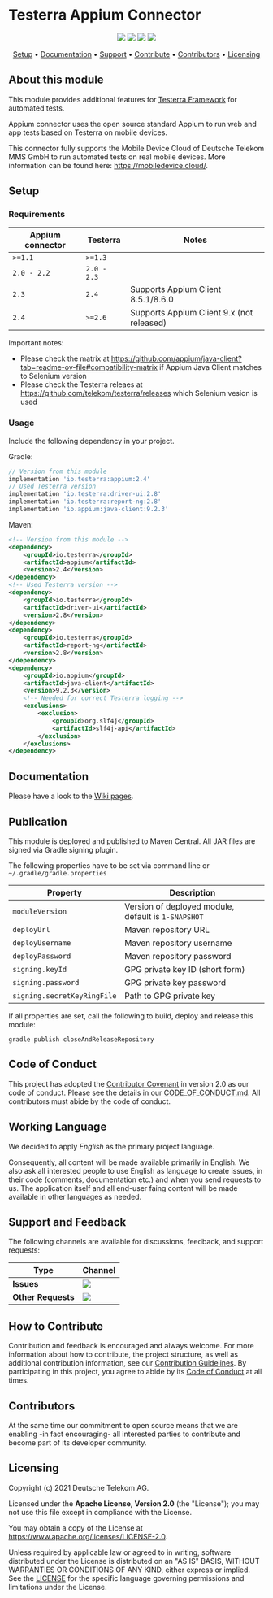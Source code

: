 # Testerra Appium Connector

<p align="center">
    <a href="https://mvnrepository.com/artifact/io.testerra/appium" title="MavenCentral"><img src="https://img.shields.io/maven-central/v/io.testerra/appium/2?label=Maven%20Central"></a>
    <a href="/../../commits/" title="Last Commit"><img src="https://img.shields.io/github/last-commit/telekom/testerra-appium-connector?style=flat"></a>
    <a href="/../../issues" title="Open Issues"><img src="https://img.shields.io/github/issues/telekom/testerra-appium-connector?style=flat"></a>
    <a href="./LICENSE" title="License"><img src="https://img.shields.io/badge/License-Apache%202.0-green.svg?style=flat"></a>
</p>

<p align="center">
  <a href="#setup">Setup</a> •
  <a href="#documentation">Documentation</a> •
  <a href="#support-and-feedback">Support</a> •
  <a href="#how-to-contribute">Contribute</a> •
  <a href="#contributors">Contributors</a> •
  <a href="#licensing">Licensing</a>
</p>

## About this module

This module provides additional features for [Testerra Framework](https://github.com/telekom/testerra) for automated tests.

Appium connector uses the open source standard Appium to run web and app tests based on Testerra on mobile devices.

This connector fully supports the Mobile Device Cloud of Deutsche Telekom MMS GmbH to run automated tests on real mobile devices. More information can be found here: https://mobiledevice.cloud/.

## Setup

### Requirements

| Appium connector | Testerra    | Notes                                     | 
|------------------|-------------|-------------------------------------------|
| `>=1.1`          | `>=1.3`     |                                           |
| `2.0 - 2.2`      | `2.0 - 2.3` |                                           |
| `2.3`            | `2.4`       | Supports Appium Client 8.5.1/8.6.0        |
| `2.4`            | `>=2.6`     | Supports Appium Client 9.x (not released) |

Important notes:
* Please check the matrix at https://github.com/appium/java-client?tab=readme-ov-file#compatibility-matrix if Appium Java Client matches to Selenium version
* Please check the Testerra releaes at https://github.com/telekom/testerra/releases which Selenium vesion is used

### Usage

Include the following dependency in your project.

Gradle:

```groovy
// Version from this module
implementation 'io.testerra:appium:2.4'
// Used Testerra version
implementation 'io.testerra:driver-ui:2.8'
implementation 'io.testerra:report-ng:2.8'
implementation 'io.appium:java-client:9.2.3'
```

Maven:

```xml
<!-- Version from this module -->
<dependency>
    <groupId>io.testerra</groupId>
    <artifactId>appium</artifactId>
    <version>2.4</version>
</dependency>
<!-- Used Testerra version -->
<dependency>
    <groupId>io.testerra</groupId>
    <artifactId>driver-ui</artifactId>
    <version>2.8</version>
</dependency>
<dependency>
    <groupId>io.testerra</groupId>
    <artifactId>report-ng</artifactId>
    <version>2.8</version>
</dependency>
<dependency>
    <groupId>io.appium</groupId>
    <artifactId>java-client</artifactId>
    <version>9.2.3</version>
    <!-- Needed for correct Testerra logging -->
    <exclusions>
        <exclusion>
            <groupId>org.slf4j</groupId>
            <artifactId>slf4j-api</artifactId>
        </exclusion>
    </exclusions>
</dependency>
```

## Documentation

Please have a look to the [Wiki pages](https://github.com/telekom/testerra-appium-connector/wiki).

## Publication

This module is deployed and published to Maven Central. All JAR files are signed via Gradle signing plugin.

The following properties have to be set via command line or ``~/.gradle/gradle.properties``

| Property                    | Description                                         |
|-----------------------------|-----------------------------------------------------|
| `moduleVersion`             | Version of deployed module, default is `1-SNAPSHOT` |
| `deployUrl`                 | Maven repository URL                                |
| `deployUsername`            | Maven repository username                           |
| `deployPassword`            | Maven repository password                           |
| `signing.keyId`             | GPG private key ID (short form)                     |
| `signing.password`          | GPG private key password                            |
| `signing.secretKeyRingFile` | Path to GPG private key                             |

If all properties are set, call the following to build, deploy and release this module:
```shell
gradle publish closeAndReleaseRepository
```

## Code of Conduct

This project has adopted the [Contributor Covenant](https://www.contributor-covenant.org/) in version 2.0 as our code of conduct. Please see the details in our [CODE_OF_CONDUCT.md](CODE_OF_CONDUCT.md). All contributors must abide by the code of conduct.

## Working Language

We decided to apply _English_ as the primary project language.  

Consequently, all content will be made available primarily in English. We also ask all interested people to use English as language to create issues, in their code (comments, documentation etc.) and when you send requests to us. The application itself and all end-user faing content will be made available in other languages as needed.


## Support and Feedback
The following channels are available for discussions, feedback, and support requests:

| Type                     | Channel                                                |
| ------------------------ | ------------------------------------------------------ |
| **Issues**   | <a href="/../../issues/new/choose" title="Issues"><img src="https://img.shields.io/github/issues/telekom/testerra-appium-connector?style=flat"></a> |
| **Other Requests**    | <a href="mailto:testerra@t-systems-mms.com" title="Email us"><img src="https://img.shields.io/badge/email-CWA%20team-green?logo=mail.ru&style=flat-square&logoColor=white"></a>   |

## How to Contribute

Contribution and feedback is encouraged and always welcome. For more information about how to contribute, the project structure, as well as additional contribution information, see our [Contribution Guidelines](./CONTRIBUTING.md). By participating in this project, you agree to abide by its [Code of Conduct](./CODE_OF_CONDUCT.md) at all times.

## Contributors

At the same time our commitment to open source means that we are enabling -in fact encouraging- all interested parties to contribute and become part of its developer community.

## Licensing

Copyright (c) 2021 Deutsche Telekom AG.

Licensed under the **Apache License, Version 2.0** (the "License"); you may not use this file except in compliance with the License.

You may obtain a copy of the License at https://www.apache.org/licenses/LICENSE-2.0.

Unless required by applicable law or agreed to in writing, software distributed under the License is distributed on an "AS IS" BASIS, WITHOUT WARRANTIES OR CONDITIONS OF ANY KIND, either express or implied. See the [LICENSE](./LICENSE) for the specific language governing permissions and limitations under the License.
